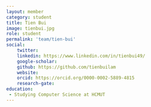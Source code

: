 ```yaml
---
layout: member
category: student
title: Tien Bui
image: tienbui.jpg
role: student
permalink: 'team/tien-bui'
social:
    twitter: 
    linkedin: https://www.linkedin.com/in/tienbui49/
    google-scholar: 
    github: https://github.com/tienbuilam
    website:
    orcid: https://orcid.org/0000-0002-5889-4815
    research-gate: 
education:
 - Studying Computer Science at HCMUT
---
```


